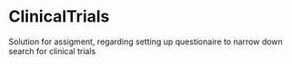 # ClinicalTrials
Solution for assigment, regarding setting up questionaire to narrow down search for clinical trials
